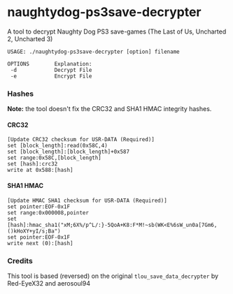 # naughtydog-ps3save-decrypter
A tool to decrypt Naughty Dog PS3 save-games (The Last of Us, Uncharted 2, Uncharted 3)

```
USAGE: ./naughtydog-ps3save-decrypter [option] filename

OPTIONS        Explanation:
 -d            Decrypt File
 -e            Encrypt File
```

### Hashes

**Note:** the tool doesn't fix the CRC32 and SHA1 HMAC integrity hashes.

#### CRC32

```
[Update CRC32 checksum for USR-DATA (Required)]
set [block_length]:read(0x58C,4)
set [block_length]:[block_length]+0x587
set range:0x58C,[block_length]
set [hash]:crc32
write at 0x588:[hash]
```

#### SHA1 HMAC

```
[Update HMAC SHA1 checksum for USR-DATA (Required)]
set pointer:EOF-0x1F
set range:0x000008,pointer
set [hash]:hmac_sha1("xM;6X%/p^L/:}-5QoA+K8:F*M!~sb(WK<E%6sW_un0a[7Gm6,()kHoXY+yI/s;Ba")
set pointer:EOF-0x1F
write next (0):[hash]
```

### Credits

This tool is based (reversed) on the original `tlou_save_data_decrypter` by Red-EyeX32 and aerosoul94
